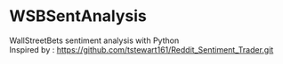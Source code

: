 # WSBSentAnalysis
WallStreetBets sentiment analysis with Python  
Inspired by : https://github.com/tstewart161/Reddit_Sentiment_Trader.git
